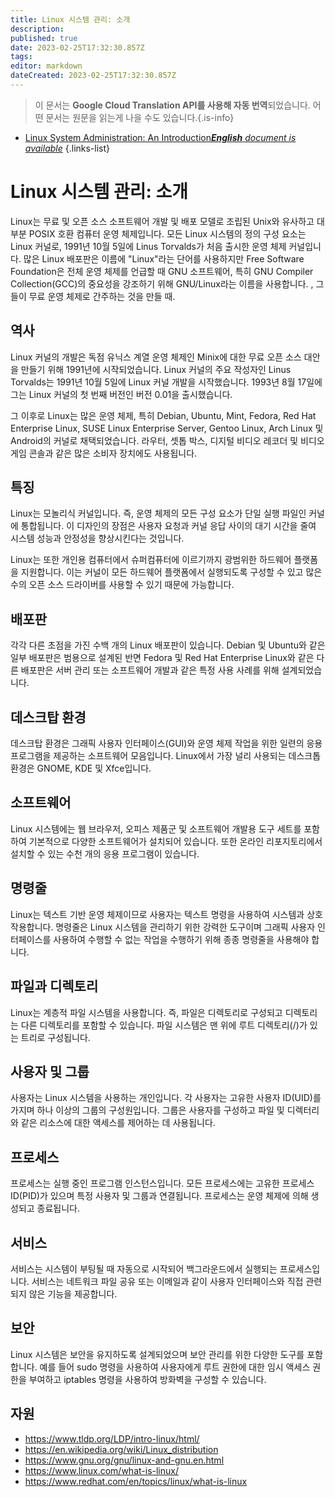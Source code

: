 ```yaml
---
title: Linux 시스템 관리: 소개
description: 
published: true
date: 2023-02-25T17:32:30.857Z
tags: 
editor: markdown
dateCreated: 2023-02-25T17:32:30.857Z
---
```


> 이 문서는 **Google Cloud Translation API를 사용해 자동 번역**되었습니다.
어떤 문서는 원문을 읽는게 나을 수도 있습니다.{.is-info}



- [Linux System Administration: An Introduction***English** document is available*](/en/Knowledge-base/Common/linux-system-administration-an-introduction)
{.links-list}


# Linux 시스템 관리: 소개

Linux는 무료 및 오픈 소스 소프트웨어 개발 및 배포 모델로 조립된 Unix와 유사하고 대부분 POSIX 호환 컴퓨터 운영 체제입니다. 모든 Linux 시스템의 정의 구성 요소는 Linux 커널로, 1991년 10월 5일에 Linus Torvalds가 처음 출시한 운영 체제 커널입니다. 많은 Linux 배포판은 이름에 "Linux"라는 단어를 사용하지만 Free Software Foundation은 전체 운영 체제를 언급할 때 GNU 소프트웨어, 특히 GNU Compiler Collection(GCC)의 중요성을 강조하기 위해 GNU/Linux라는 이름을 사용합니다. , 그들이 무료 운영 체제로 간주하는 것을 만들 때.

## 역사

Linux 커널의 개발은 독점 유닉스 계열 운영 체제인 Minix에 대한 무료 오픈 소스 대안을 만들기 위해 1991년에 시작되었습니다. Linux 커널의 주요 작성자인 Linus Torvalds는 1991년 10월 5일에 Linux 커널 개발을 시작했습니다. 1993년 8월 17일에 그는 Linux 커널의 첫 번째 버전인 버전 0.01을 출시했습니다.

그 이후로 Linux는 많은 운영 체제, 특히 Debian, Ubuntu, Mint, Fedora, Red Hat Enterprise Linux, SUSE Linux Enterprise Server, Gentoo Linux, Arch Linux 및 Android의 커널로 채택되었습니다. 라우터, 셋톱 박스, 디지털 비디오 레코더 및 비디오 게임 콘솔과 같은 많은 소비자 장치에도 사용됩니다.

## 특징

Linux는 모놀리식 커널입니다. 즉, 운영 체제의 모든 구성 요소가 단일 실행 파일인 커널에 통합됩니다. 이 디자인의 장점은 사용자 요청과 커널 응답 사이의 대기 시간을 줄여 시스템 성능과 안정성을 향상시킨다는 것입니다.

Linux는 또한 개인용 컴퓨터에서 슈퍼컴퓨터에 이르기까지 광범위한 하드웨어 플랫폼을 지원합니다. 이는 커널이 모든 하드웨어 플랫폼에서 실행되도록 구성할 수 있고 많은 수의 오픈 소스 드라이버를 사용할 수 있기 때문에 가능합니다.

## 배포판

각각 다른 초점을 가진 수백 개의 Linux 배포판이 있습니다. Debian 및 Ubuntu와 같은 일부 배포판은 범용으로 설계된 반면 Fedora 및 Red Hat Enterprise Linux와 같은 다른 배포판은 서버 관리 또는 소프트웨어 개발과 같은 특정 사용 사례를 위해 설계되었습니다.

## 데스크탑 환경

데스크탑 환경은 그래픽 사용자 인터페이스(GUI)와 운영 체제 작업을 위한 일련의 응용 프로그램을 제공하는 소프트웨어 모음입니다. Linux에서 가장 널리 사용되는 데스크톱 환경은 GNOME, KDE 및 Xfce입니다.

## 소프트웨어

Linux 시스템에는 웹 브라우저, 오피스 제품군 및 소프트웨어 개발용 도구 세트를 포함하여 기본적으로 다양한 소프트웨어가 설치되어 있습니다. 또한 온라인 리포지토리에서 설치할 수 있는 수천 개의 응용 프로그램이 있습니다.

## 명령줄

Linux는 텍스트 기반 운영 체제이므로 사용자는 텍스트 명령을 사용하여 시스템과 상호 작용합니다. 명령줄은 Linux 시스템을 관리하기 위한 강력한 도구이며 그래픽 사용자 인터페이스를 사용하여 수행할 수 없는 작업을 수행하기 위해 종종 명령줄을 사용해야 합니다.

## 파일과 디렉토리

Linux는 계층적 파일 시스템을 사용합니다. 즉, 파일은 디렉토리로 구성되고 디렉토리는 다른 디렉토리를 포함할 수 있습니다. 파일 시스템은 맨 위에 루트 디렉토리(/)가 있는 트리로 구성됩니다.

## 사용자 및 그룹

사용자는 Linux 시스템을 사용하는 개인입니다. 각 사용자는 고유한 사용자 ID(UID)를 가지며 하나 이상의 그룹의 구성원입니다. 그룹은 사용자를 구성하고 파일 및 디렉터리와 같은 리소스에 대한 액세스를 제어하는 데 사용됩니다.

## 프로세스

프로세스는 실행 중인 프로그램 인스턴스입니다. 모든 프로세스에는 고유한 프로세스 ID(PID)가 있으며 특정 사용자 및 그룹과 연결됩니다. 프로세스는 운영 체제에 의해 생성되고 종료됩니다.

## 서비스

서비스는 시스템이 부팅될 때 자동으로 시작되어 백그라운드에서 실행되는 프로세스입니다. 서비스는 네트워크 파일 공유 또는 이메일과 같이 사용자 인터페이스와 직접 관련되지 않은 기능을 제공합니다.

## 보안

Linux 시스템은 보안을 유지하도록 설계되었으며 보안 관리를 위한 다양한 도구를 포함합니다. 예를 들어 sudo 명령을 사용하여 사용자에게 루트 권한에 대한 임시 액세스 권한을 부여하고 iptables 명령을 사용하여 방화벽을 구성할 수 있습니다.

## 자원

- https://www.tldp.org/LDP/intro-linux/html/
- https://en.wikipedia.org/wiki/Linux_distribution
- https://www.gnu.org/gnu/linux-and-gnu.en.html
- https://www.linux.com/what-is-linux/
- https://www.redhat.com/en/topics/linux/what-is-linux